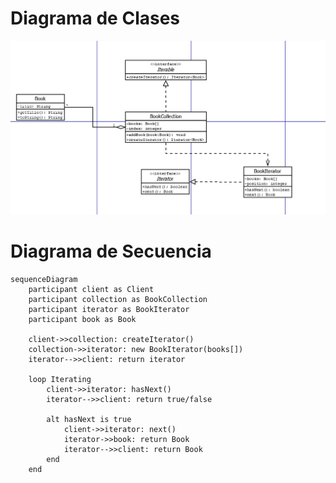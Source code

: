 
# Diagrama de Clases

![Diagrama de clases](public/iteratorPattern.png)

# Diagrama de Secuencia

```mermaid
sequenceDiagram
    participant client as Client
    participant collection as BookCollection
    participant iterator as BookIterator
    participant book as Book

    client->>collection: createIterator()
    collection->>iterator: new BookIterator(books[])
    iterator-->>client: return iterator

    loop Iterating
        client->>iterator: hasNext()
        iterator-->>client: return true/false

        alt hasNext is true
            client->>iterator: next()
            iterator->>book: return Book
            iterator-->>client: return Book
        end
    end
```